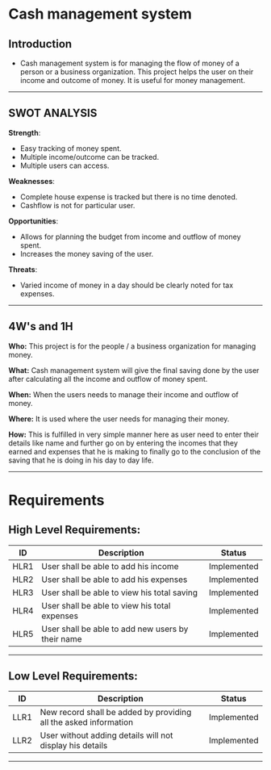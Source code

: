 ﻿# Cash management system

## Introduction

 -  Cash management system is for managing the flow of money of a person or a business organization. This project helps the user on their income and outcome of money.  It is useful for money management.
 ___
 ## SWOT ANALYSIS
 **Strength**:
 
 - Easy tracking of money spent.
 - Multiple income/outcome can be tracked.
 - Multiple users can access.

  **Weaknesses**:
  
 - Complete house expense is tracked but there is no time denoted.
 - Cashflow is not for particular user.

**Opportunities**:

 - Allows for planning the budget from income and outflow of money spent.
 - Increases the money saving of the user.

**Threats**:

 - Varied income of money in a day should be clearly noted for tax expenses.

___
## 4W's and 1H
**Who:**
This project is for the people / a business organization for managing money.

**What:**
Cash management system will give the final saving done by the user after calculating all the income and outflow of money spent.

**When:**
When the users needs to manage their income and outflow of money.

**Where:**
It is used where the user needs for managing their money.

**How:**
This is fulfilled in very simple manner here as user need to enter their details like name and further go on by entering the incomes that they earned and expenses that he is making to finally go to the conclusion of the saving that he is doing in his day to day life.
___
# Requirements
## High Level Requirements:

|ID |Description |Status |
|--|--|--|
|HLR1|User shall be able to add his income| Implemented|
|HLR2|User shall be able to add his expenses| Implemented|
|HLR3|User shall be able to view his total saving| Implemented |
|HLR4|User shall be able to view his total expenses| Implemented |
|HLR5|User shall be able to add new users by their name| Implemented |
___
## Low Level Requirements:
|ID |Description |Status
|--|--|--|
|LLR1|New record shall be added by providing all the asked information| Implemented|
|LLR2|User without adding details will not display his details| Implemented|
___

